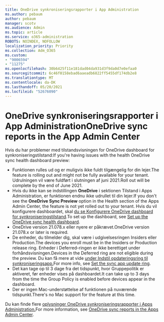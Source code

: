 ```yaml
---
title: OneDrive synkroniseringsrapporter i App Administration
ms.author: pebaum
author: pebaum
manager: scotv
ms.audience: Admin
ms.topic: article
ms.service: o365-administration
ROBOTS: NOINDEX, NOFOLLOW
localization_priority: Priority
ms.collection: Adm_O365
ms.custom:
- "9006594"
- "11275"
ms.openlocfilehash: 30b6425f11e181dad04da931d3f9da0d7e0efaa0
ms.sourcegitcommit: 6c46f0158ebad6aaeadb6822ff5455df174db2e8
ms.translationtype: MT
ms.contentlocale: da-DK
ms.lasthandoff: 05/20/2021
ms.locfileid: "52676090"
---
```

# <a name="onedrive-sync-reports-in-the-app-admin-center"></a><span data-ttu-id="5f3a1-102">OneDrive synkroniseringsrapporter i App Administration</span><span class="sxs-lookup"><span data-stu-id="5f3a1-102">OneDrive sync reports in the App Admin Center</span></span>

<span data-ttu-id="5f3a1-103">Hvis du har problemer med tilstandsvisningen for OneDrive dashboard for synkroniseringstilstand:</span><span class="sxs-lookup"><span data-stu-id="5f3a1-103">If you're having issues with the health OneDrive sync health dashboard preview:</span></span>

- <span data-ttu-id="5f3a1-104">Funktionen rulles ud og er muligvis ikke fuldt tilgængelig for din lejer.</span><span class="sxs-lookup"><span data-stu-id="5f3a1-104">The feature is rolling out and might not be fully available for your tenant.</span></span> <span data-ttu-id="5f3a1-105">Udrulningen vil være fuldført i slutningen af juni 2021.</span><span class="sxs-lookup"><span data-stu-id="5f3a1-105">Roll out will be complete by the end of June 2021.</span></span>
- <span data-ttu-id="5f3a1-106">Hvis du ikke kan se indstillingen **OneDrive** i sektionen Tilstand i Apps Administration, er funktionen endnu ikke udrullet til din lejer.</span><span class="sxs-lookup"><span data-stu-id="5f3a1-106">If you don't see the **OneDrive Sync Preview** option in the Health section of the Apps Admin Center, the feature is not yet rolled out to your tenant.</span></span> <span data-ttu-id="5f3a1-107">Hvis du vil konfigurere dashboardet, skal [du se Konfigurere OneDrive dashboard for synkroniseringstilstand](/OneDrive/sync-health#set-up-the-onedrive-sync-health-dashboard).</span><span class="sxs-lookup"><span data-stu-id="5f3a1-107">To set up the dashboard, see [Set up the OneDrive sync health dashboard](/OneDrive/sync-health#set-up-the-onedrive-sync-health-dashboard).</span></span>
- <span data-ttu-id="5f3a1-108">OneDrive version 21.078.x eller nyere er påkrævet.</span><span class="sxs-lookup"><span data-stu-id="5f3a1-108">OneDrive version 21.078.x or later is required.</span></span>
- <span data-ttu-id="5f3a1-109">De enheder, du tilmelder dig, skal være i udgivelsesringen Insiders eller Production.</span><span class="sxs-lookup"><span data-stu-id="5f3a1-109">The devices you enroll must be in the Insiders or Production release ring.</span></span> <span data-ttu-id="5f3a1-110">Enheder i Deferred-ringen er ikke berettiget under forhåndsvisningen.</span><span class="sxs-lookup"><span data-stu-id="5f3a1-110">Devices in the Deferred ring are not eligible during the preview.</span></span> <span data-ttu-id="5f3a1-111">Du kan få mere at vide [under Indstil opdateringsring til synkroniseringsapp.](/OneDrive/use-group-policy#set-the-sync-app-update-ring)</span><span class="sxs-lookup"><span data-stu-id="5f3a1-111">For more info, see [Set the sync app update ring](/OneDrive/use-group-policy#set-the-sync-app-update-ring).</span></span>
- <span data-ttu-id="5f3a1-112">Det kan tage op til 3 dage fra det tidspunkt, hvor Gruppepolitik er aktiveret, før enheder vises på dashboardet.</span><span class="sxs-lookup"><span data-stu-id="5f3a1-112">It can take up to 3 days from the time the Group Policy is enabled before devices appear in the dashboard.</span></span>
- <span data-ttu-id="5f3a1-113">Der er ingen Mac-understøttelse af funktionen på nuværende tidspunkt.</span><span class="sxs-lookup"><span data-stu-id="5f3a1-113">There's no Mac support for the feature at this time.</span></span>

<span data-ttu-id="5f3a1-114">Du kan finde flere [oplysninger OneDrive synkroniseringsrapporter i Apps Administration.](/OneDrive/sync-health)</span><span class="sxs-lookup"><span data-stu-id="5f3a1-114">For more information, see [OneDrive sync reports in the Apps Admin Center](/OneDrive/sync-health).</span></span>